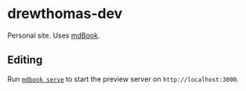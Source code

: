 # drewthomas-dev

Personal site. Uses [mdBook](https://rust-lang.github.io/mdBook/index.html).

## Editing

Run [`mdbook serve`](https://rust-lang.github.io/mdBook/cli/serve.html) to start the preview server on `http://localhost:3000`.

